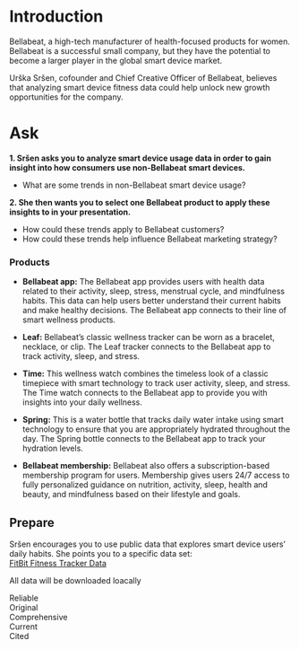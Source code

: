 # Introduction
Bellabeat, a high-tech manufacturer of health-focused products for women. Bellabeat is a successful small company, but they have the potential to become a larger player in the global smart device market. 

Urška Sršen, cofounder and Chief Creative Officer of Bellabeat, believes that analyzing smart device fitness data could help unlock new growth opportunities for the company. 

# Ask
__1. Sršen asks you to analyze smart device usage data in order to     gain insight into how consumers use non-Bellabeat smart devices.__     

  + What are some trends in non-Bellabeat smart device usage?

__2. She then wants you to select one Bellabeat product to apply these insights to in your presentation.__

  + How could these trends apply to Bellabeat customers?
  + How could these trends help influence Bellabeat marketing strategy?


### Products

* __Bellabeat app:__ The Bellabeat app provides users with health data related to their activity, sleep, stress,
menstrual cycle, and mindfulness habits. This data can help users better understand their current habits and
make healthy decisions. The Bellabeat app connects to their line of smart wellness products.

* __Leaf:__ Bellabeat’s classic wellness tracker can be worn as a bracelet, necklace, or clip. The Leaf tracker connects
to the Bellabeat app to track activity, sleep, and stress.

* __Time:__ This wellness watch combines the timeless look of a classic timepiece with smart technology to track user
activity, sleep, and stress. The Time watch connects to the Bellabeat app to provide you with insights into your
daily wellness.

* __Spring:__ This is a water bottle that tracks daily water intake using smart technology to ensure that you are
appropriately hydrated throughout the day. The Spring bottle connects to the Bellabeat app to track your hydration levels.

* __Bellabeat membership:__ Bellabeat also offers a subscription-based membership program for users. Membership gives users 24/7 access to fully personalized guidance on nutrition, activity, sleep, health and beauty, and mindfulness based on their lifestyle and goals.



## Prepare 

Sršen encourages you to use public data that explores smart device users’ daily habits. She points you to a specific data set:  
[FitBit Fitness Tracker Data](https://www.kaggle.com/arashnic/fitbit)

All data will be downloaded loacally 

Reliable   
Original  
Comprehensive  
Current  
Cited  

